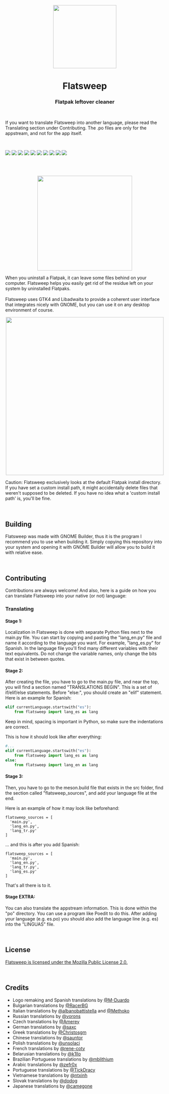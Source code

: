 <p align="center"><img src="https://raw.githubusercontent.com/giantpinkrobots/flatsweep/main/data/icons/io.github.giantpinkrobots.flatsweep.svg" width=200 /></p>
<h1 align="center">Flatsweep</h1>
<h3 align="center">Flatpak leftover cleaner</h3>
<br>

<p align="center">
<p>If you want to translate Flatsweep into another language, please read the Translating section under Contributing. The .po files are only for the appstream, and not for the app itself.</p>
<br>

<p align="center">

![](https://img.shields.io/github/commits-since/giantpinkrobots/flatsweep/latest/main?label=commits%20since%20latest%20release)  ![](https://img.shields.io/github/forks/giantpinkrobots/flatsweep.svg)  ![](https://img.shields.io/github/stars/giantpinkrobots/flatsweep.svg)  ![](https://img.shields.io/github/watchers/giantpinkrobots/flatsweep.svg)  ![](https://img.shields.io/github/issues/giantpinkrobots/flatsweep.svg)  ![](https://img.shields.io/github/issues-closed/giantpinkrobots/flatsweep.svg)  ![](https://img.shields.io/github/issues-pr/giantpinkrobots/flatsweep.svg)  ![](https://img.shields.io/github/issues-pr-closed/giantpinkrobots/flatsweep.svg)  ![](https://img.shields.io/github/license/giantpinkrobots/flatsweep.svg)  ![](https://img.shields.io/github/followers/giantpinkrobots.svg?style=social&label=Follow&maxAge=2592000)

</p>

<br>
<br>

<p align="center"><a href="https://flathub.org/apps/io.github.giantpinkrobots.flatsweep"><img src="https://dl.flathub.org/assets/badges/flathub-badge-i-en.svg" width=300 /></a></p>
When you uninstall a Flatpak, it can leave some files behind on your computer. Flatsweep helps you easily get rid of the residue left on your system by uninstalled Flatpaks.
<br><br>
Flatsweep uses GTK4 and Libadwaita to provide a coherent user interface that integrates nicely with GNOME, but you can use it on any desktop environment of course.

<p align="center"><img src="https://raw.githubusercontent.com/giantpinkrobots/flatsweep/main/screenshots/Screenshot-Flatsweep-1.png" width=500 /></p>

Caution: Flatsweep exclusively looks at the default Flatpak install directory. If you have set a custom install path, it might accidentally delete files that weren't supposed to be deleted. If you have no idea what a 'custom install path' is, you'll be fine.

<br>

## Building

Flatsweep was made with GNOME Builder, thus it is the program I recommend you to use when building it. Simply copying this repository into your system and opening it with GNOME Builder will allow you to build it with relative ease.

<br>

## Contributing

Contributions are always welcome! And also, here is a guide on how you can translate Flatsweep into your native (or not) language:

### Translating

#### Stage 1:

Localization in Flatsweep is done with separate Python files next to the main.py file. You can start by copying and pasting the "lang_en.py" file and name it according to the language you want. For example, "lang_es.py" for Spanish. In the language file you'll find many different variables with their text equivalents. Do not change the variable names, only change the bits that exist in between quotes.

#### Stage 2:

After creating the file, you have to go to the main.py file, and near the top, you will find a section named "TRANSLATIONS BEGIN". This is a set of if/elif/else statements. Before "else:", you should create an "elif" statement. Here is an example for Spanish:

```python
elif currentLanguage.startswith("es"):
    from flatsweep import lang_es as lang
```

Keep in mind, spacing is important in Python, so make sure the indentations are correct.

This is how it should look like after everything:

```python
#...
elif currentLanguage.startswith("es"):
    from flatsweep import lang_es as lang
else:
    from flatsweep import lang_en as lang
```

#### Stage 3:

Then, you have to go to the meson.build file that exists in the src folder, find the section called "flatsweep_sources", and add your language file at the end.

Here is an example of how it may look like beforehand:

```
flatsweep_sources = [
  'main.py',
  'lang_en.py',
  'lang_tr.py'
]
```

... and this is after you add Spanish:

```
flatsweep_sources = [
  'main.py',
  'lang_en.py',
  'lang_tr.py',
  'lang_es.py'
]
```

That's all there is to it.

#### Stage EXTRA:

You can also translate the appstream information. This is done within the "po" directory. You can use a program like Poedit to do this. After adding your language (e.g. es.po) you should also add the language line (e.g. es) into the "LINGUAS" file.

<br>

## License

[Flatsweep is licensed under the Mozilla Public License 2.0.](https://github.com/giantpinkrobots/flatsweep/blob/main/LICENSE)

<br>

## Credits

- Logo remaking and Spanish translations by [@M-Duardo](https://github.com/M-Duardo)
- Bulgarian translations by [@RacerBG](https://github.com/RacerBG)
- Italian translations by [@albanobattistella](https://github.com/albanobattistella) and [@Methoko](https://github.com/Methoko)
- Russian translations by [@vorons](https://github.com/vorons)
- Czech translations by [@Amerey](https://github.com/Amereyeu)
- German translations by [@saxc](https://github.com/saxc)
- Greek translations by [@Christosgm](https://github.com/Christosgm)
- Chinese translations by [@sauntor](https://github.com/sauntor)
- Polish translations by [@unsolaci](https://github.com/unsolaci)
- French translations by [@rene-coty](https://github.com/rene-coty)
- Belarusian translations by [@k1llo](https://github.com/k1llo)
- Brazilian Portuguese translations by [@mblithium](https://github.com/mblithium)
- Arabic translations by [@zefr0x](https://github.com/zefr0x)
- Portuguese translations by [@TickDracy](https://github.com/TickDracy)
- Vietnamese translations by [@ntxinh](https://github.com/ntxinh)
- Slovak translations by [@dodog](https://github.com/dodog)
- Japanese translations by [@camegone](https://github.com/camegone)
